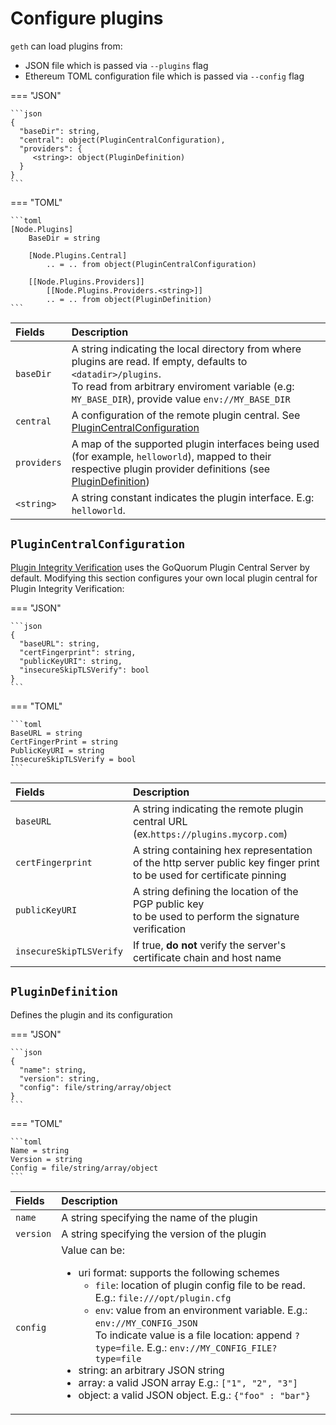 # Configure plugins

`geth` can load plugins from:

- JSON file which is passed via `--plugins` flag
- Ethereum TOML configuration file which is passed via `--config` flag

=== "JSON"

    ```json
    {
      "baseDir": string,
      "central": object(PluginCentralConfiguration),
      "providers": {
         <string>: object(PluginDefinition)
      }
    }
    ```

=== "TOML"

    ```toml
    [Node.Plugins]
        BaseDir = string

        [Node.Plugins.Central]
            .. = .. from object(PluginCentralConfiguration)

        [[Node.Plugins.Providers]]
            [[Node.Plugins.Providers.<string>]]
            .. = .. from object(PluginDefinition)
    ```

| Fields      | Description                                                                                                                                                                                                        |
|:------------|:-------------------------------------------------------------------------------------------------------------------------------------------------------------------------------------------------------------------|
| `baseDir`   | A string indicating the local directory from where plugins are read. If empty, defaults to `<datadir>/plugins`. <br/> To read from arbitrary enviroment variable (e.g: `MY_BASE_DIR`), provide value `env://MY_BASE_DIR` |
| `central`   | A configuration of the remote plugin central. See [PluginCentralConfiguration](#plugincentralconfiguration)                                                                                                        |
| `providers` | A map of the supported plugin interfaces being used (for example, `helloworld`), mapped to their respective plugin provider definitions (see [PluginDefinition](#plugindefinition))                                                                             |
| `<string>`  | A string constant indicates the plugin interface. E.g: `helloworld`.                                                                                                                                               |

## `PluginCentralConfiguration`

[Plugin Integrity Verification](../../Concepts/Plugins/Plugins.md#plugin-integrity-verification) uses the GoQuorum Plugin Central Server by default.
Modifying this section configures your own local plugin central for Plugin Integrity Verification:

=== "JSON"

    ```json
    {
      "baseURL": string,
      "certFingerprint": string,
      "publicKeyURI": string,
      "insecureSkipTLSVerify": bool
    }
    ```

=== "TOML"

    ```toml
    BaseURL = string
    CertFingerPrint = string
    PublicKeyURI = string
    InsecureSkipTLSVerify = bool
    ```

| Fields                  | Description                                                                                                               |
|:------------------------|:--------------------------------------------------------------------------------------------------------------------------|
| `baseURL`               | A string indicating the remote plugin central URL (ex.`https://plugins.mycorp.com`)                                       |
| `certFingerprint`       | A string containing hex representation of the http server public key finger print <br/>to be used for certificate pinning |
| `publicKeyURI`          | A string defining the location of the PGP public key <br/>to be used to perform the signature verification                |
| `insecureSkipTLSVerify` | If true, **do not** verify the server's certificate chain and host name                                                   |

## `PluginDefinition`

Defines the plugin and its configuration

=== "JSON"

    ```json
    {
      "name": string,
      "version": string,
      "config": file/string/array/object
    }
    ```

=== "TOML"

    ```toml
    Name = string
    Version = string
    Config = file/string/array/object
    ```

| Fields    | Description                                                                                                                                                                                                                                                                     |
|:----------|:--------------------------------------------------------------------------------------------------------------------------------------------------------------------------------------------------------------------------------------------------------------------------------|
| `name`    | A string specifying the name of the plugin                                                                                                                                                                                                                                       |
| `version` | A string specifying the version of the plugin                                                                                                                                                                                                                                    |
| `config`  | Value can be: <ul><li>uri format: supports the following schemes<ul><li>`file`: location of plugin config file to be read. E.g.: `file:///opt/plugin.cfg`</li><li>`env`: value from an environment variable. E.g.: `env://MY_CONFIG_JSON`<br/>To indicate value is a file location: append `?type=file`. E.g.: `env://MY_CONFIG_FILE?type=file`</li></ul><li>string: an arbitrary JSON string</li><li>array: a valid JSON array E.g.: `["1", "2", "3"]`</li><li>object: a valid JSON object. E.g.: `{"foo" : "bar"}`</li></ul> |
